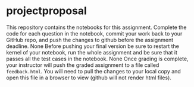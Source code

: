 # projectproposal

This repository contains the notebooks for this assignment.
Complete the code for each question in the notebook, commit your work back to your GitHub repo, and
push the changes to github before the assignment deadline.
None
Before pushing your final version be sure to restart the kernel of your notebook, run the whole assignment
and be sure that it passes all the test cases in the notebook.
None
Once grading is complete, your instructor will push the graded assignment to a
file called `feedback.html`. You will need to pull the changes to your
local copy and open this file in a browser to view (github will not
render html files).
